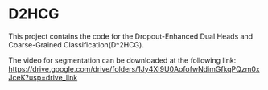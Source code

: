 # D2HCG
This project contains the code for the Dropout-Enhanced Dual Heads and Coarse-Grained Classification(D^2HCG).

The video for segmentation can be downloaded at the following link:
https://drive.google.com/drive/folders/1Jy4XI9U0AofofwNdimGfkqPQzm0xJceK?usp=drive_link
